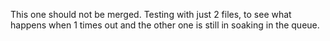 This one should not be merged. Testing with just 2 files, to see what happens when 1 times out and the other one is still in soaking in the queue.
